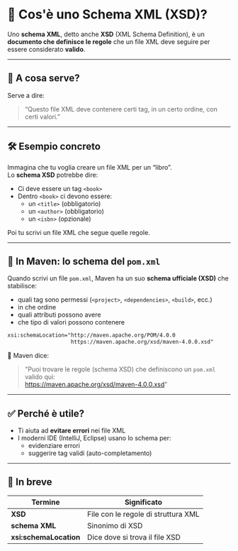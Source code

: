 
# 📘 Cos'è uno Schema XML (XSD)?

Uno **schema XML**, detto anche **XSD** (XML Schema Definition), è un **documento che definisce le regole** che un file XML deve seguire per essere considerato **valido**.

---

## 📌 A cosa serve?

Serve a dire:

> “Questo file XML deve contenere certi tag, in un certo ordine, con certi valori.”

---

## 🛠 Esempio concreto

Immagina che tu voglia creare un file XML per un “libro”.  
Lo **schema XSD** potrebbe dire:

- Ci deve essere un tag `<book>`
- Dentro `<book>` ci devono essere:
  - un `<title>` (obbligatorio)
  - un `<author>` (obbligatorio)
  - un `<isbn>` (opzionale)

Poi tu scrivi un file XML che segue quelle regole.

---

## 🧪 In Maven: lo **schema del `pom.xml`**

Quando scrivi un file `pom.xml`, Maven ha un suo **schema ufficiale (XSD)** che stabilisce:

- quali tag sono permessi (`<project>`, `<dependencies>`, `<build>`, ecc.)
- in che ordine
- quali attributi possono avere
- che tipo di valori possono contenere

```xml
xsi:schemaLocation="http://maven.apache.org/POM/4.0.0 
                    https://maven.apache.org/xsd/maven-4.0.0.xsd"
```

📎 Maven dice:

> "Puoi trovare le regole (schema XSD) che definiscono un `pom.xml` valido qui:  
> https://maven.apache.org/xsd/maven-4.0.0.xsd"

---

## ✅ Perché è utile?

- Ti aiuta ad **evitare errori** nei file XML
- I moderni IDE (IntelliJ, Eclipse) usano lo schema per:
  - evidenziare errori
  - suggerire tag validi (auto-completamento)

---

## 🧠 In breve

| Termine            | Significato                          |
|--------------------|--------------------------------------|
| **XSD**            | File con le regole di struttura XML  |
| **schema XML**     | Sinonimo di XSD                      |
| **xsi:schemaLocation** | Dice dove si trova il file XSD      |